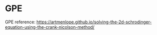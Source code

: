 # GPE
GPE
reference: https://artmenlope.github.io/solving-the-2d-schrodinger-equation-using-the-crank-nicolson-method/
